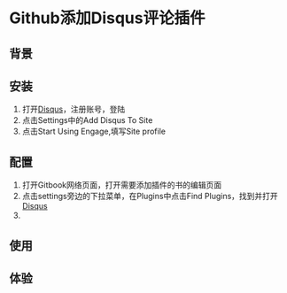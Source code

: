 # Github添加Disqus评论插件

## 背景

## 安装
1. 打开[Disqus](https://disqus.com/)，注册账号，登陆
2. 点击Settings中的Add Disqus To Site
3. 点击Start Using Engage,填写Site profile

## 配置
1. 打开Gitbook网络页面，打开需要添加插件的书的编辑页面
2. 点击settings旁边的下拉菜单，在Plugins中点击Find Plugins，找到并打开[Disqus
](https://plugins.gitbook.com/plugin/disqus)
3. 
## 使用

## 体验

